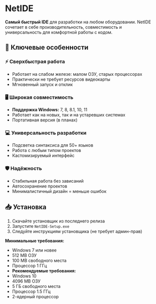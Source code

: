 # NetIDE 

**Самый быстрый IDE** для разработки на любом оборудовании. NetIDE сочетает в себе производительность, совместимость и универсальность для комфортной работы с кодом.

## 🌟 Ключевые особенности

### ⚡ Сверхбыстрая работа
- Работает на слабом железе: малом ОЗУ, старых процессорах
- Практически не требует ресурсов видеокарты
- Мгновенный запуск и отклик

### 🖥️ Широкая совместимость
- **Поддержка Windows:** 7, 8, 8.1, 10, 11
- Работает как на новых, так и на устаревших системах
- Портативная версия (в планах)

### 💻 Универсальность разработки
- Подсветка синтаксиса для 50+ языков
- Работа с любым типом проектов
- Кастомизируемый интерфейс

### 🛡️ Надёжность
- Стабильная работа без зависаний
- Автосохранение проектов
- Минималистичный дизайн = меньше ошибок

## 📥 Установка

1. Скачайте установщик из последнего релиза
2. Запустите `NetIDE-Setup.exe`
3. Следуйте инструкциям установщика (не требует админ-прав)

**Минимальные требования:**
- Windows 7 или новее
- 512 MB ОЗУ
- 100 MB свободного места
- Процессор 1 ГГц
- **Рекомендуемые требования:**
- Windows 10
- 4096 MB ОЗУ
- 5 ГБ свободного места
- Процессор 1.5 ГГц
- 2-ядерный процессор

